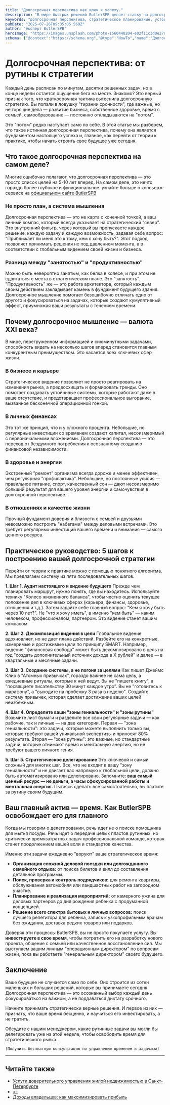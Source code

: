 ```yaml
---
title: "Долгосрочная перспектива как ключ к успеху."
description: "В мире быстрых решений ButlerSPB делает ставку на долгосрочную перспективу. Это не просто планирование, а создание устойчивого будущего для вашего бизнеса."
keywords: "долгосрочная перспектива, стратегическое планирование, устойчивое развитие, ButlerSPB, цели, бизнес-стратегия, будущее компании"
pubDate: "2025-07-26T09:35:05.569Z"
author: "Эксперт ButlerSPB"
heroImage: "https://images.unsplash.com/photo-1560448204-e02f11c3d0e2?q=80&w=2070&auto=format&fit=crop"
schema: {"@context":"https://schema.org","@type":"HowTo","name":"Долгосрочная перспектива как ключ к успеху.","description":"В мире быстрых решений ButlerSPB делает ставку на долгосрочную перспективу. Это не просто планирование, а создание устойчивого будущего для вашего бизнеса.","image":{"@type":"ImageObject","url":"https://images.unsplash.com/photo-1560448204-e02f11c3d0e2?q=80&w=2070&auto=format&fit=crop"},"aggregateRating":{"@type":"AggregateRating","ratingValue":"4.7","reviewCount":674,"bestRating":"5","worstRating":"1"},"publisher":{"@type":"Organization","name":"Блог ButlerSPB","logo":{"@type":"ImageObject","url":"https://butlerspb-blog.netlify.app/favicon.ico"}},"mainEntityOfPage":{"@type":"WebPage","@id":"https://butlerspb-blog.netlify.app/blog/dolgosrochnaya-perspektiva/"}}
---
```

# Долгосрочная перспектива: от рутины к стратегии

Каждый день расписан по минутам, десятки решенных задач, но в конце недели остается ощущение бега на месте. Знакомо? Это верный признак того, что краткосрочная тактика вытеснила долгосрочную стратегию. Вы попали в ловушку "тирании срочности", где важные, но не горящие дела — развитие бизнеса, собственное здоровье, время с семьей, самообразование — постоянно откладываются на "потом".

Это "потом" редко наступает само по себе. В этой статье мы разберем, что такое истинная долгосрочная перспектива, почему она является фундаментом настоящего успеха и, главное, как перейти от теории к практике, чтобы начать строить свое будущее уже сегодня.

## Что такое долгосрочная перспектива на самом деле?

Многие ошибочно полагают, что долгосрочная перспектива — это просто список целей на 5-10 лет вперед. На самом деле, это нечто гораздо более глубокое и функциональное. узнайте больше о консьерж-сервисе на <a href="https://butlerspb.ru/svyazatsya-s-konserzh-servisom" target="_blank" rel="nofollow">официальном сайте ButlerSPB</a>

### Не просто план, а система мышления

Долгосрочная перспектива — это не карта с конечной точкой, а ваш личный компас, который всегда указывает на стратегический "север". Это внутренний фильтр, через который вы пропускаете каждое решение, каждую задачу и каждую возможность, задавая себе вопрос: "Приближает ли меня это к тому, кем я хочу быть?". Этот подход позволяет принимать решения не под давлением момента, а в соответствии с глобальным видением своей жизни и бизнеса.

### Разница между "занятостью" и "продуктивностью"

Можно быть невероятно занятым, как белка в колесе, и при этом не сдвигаться с места в стратегическом плане. Это "занятость". "Продуктивность" же — это работа архитектора, который каждым своим действием закладывает камень в фундамент будущего здания. Долгосрочное мышление помогает безошибочно отличать одно от другого и фокусироваться на задачах, которые создают кумулятивный эффект, приумножая ваши результаты с течением времени.

## Почему долгосрочное мышление — валюта XXI века?

В мире, перегруженном информацией и сиюминутными задачами, способность видеть на несколько шагов вперед становится главным конкурентным преимуществом. Это касается всех ключевых сфер жизни.

### В бизнесе и карьере
Стратегическое видение позволяет не просто реагировать на изменения рынка, а предвосхищать и формировать тренды. Оно помогает создавать устойчивые системы, которые работают даже в ваше отсутствие, и предотвращает профессиональное выгорание, вызванное бесконечной операционной гонкой.

### В личных финансах
Это тот же принцип, что и у сложного процента. Небольшие, но регулярные инвестиции со временем создают капитал, несоизмеримый с первоначальными вложениями. Долгосрочная перспектива — это переход от бездумного потребления к осознанному созданию финансовой независимости.

### В здоровье и энергии
Экстренный "ремонт" организма всегда дороже и менее эффективен, чем регулярная "профилактика". Небольшие, но постоянные усилия — правильное питание, спорт, качественный сон — дают несоизмеримо больший результат для вашего уровня энергии и самочувствия в долгосрочной перспективе.

### В отношениях и качестве жизни
Прочный фундамент доверия и близости с семьей и друзьями невозможно построить "набегами" между деловыми встречами. Это требует регулярных инвестиций вашего времени и внимания — самого ценного ресурса.

## Практическое руководство: 5 шагов к построению вашей долгосрочной стратегии

Перейти от теории к практике можно с помощью понятного алгоритма. Мы предлагаем систему из пяти последовательных шагов.

**1. Шаг 1. Аудит настоящего и видение будущего**
Прежде чем планировать маршрут, нужно понять, где вы находитесь. Используйте технику "Колесо жизненного баланса", чтобы честно оценить текущее положение дел в ключевых сферах (карьера, финансы, здоровье, отношения и т.д.). Затем задайте себе главный вопрос: "Кем я хочу быть через 10 лет?". Не "что я хочу иметь", а именно "кем быть" — каким человеком, профессионалом, партнером. Это видение станет вашим компасом.

**2. Шаг 2. Декомпозиция видения в цели**
Глобальное видение вдохновляет, но не дает плана действий. Разбейте его на конкретные, измеримые и достижимые цели по принципу SMART. Например, видение "финансовая свобода" может быть декомпозировано в цель на год "создать дополнительный источник дохода в X рублей" и далее — в квартальные и месячные задачи.

**3. Шаг 3. Создание системы, а не погоня за целями**
Как пишет Джеймс Клир в "Атомных привычках", гораздо важнее не сама цель, а ежедневные ритуалы, которые к ней ведут. Вы не "пишете книгу", а "посвящаете писательству 30 минут каждое утро". Вы не "готовитесь к марафону", а "выходите на пробежку 3 раза в неделю". Создайте систему привычек, которая сделает достижение ваших целей неизбежным.

**4. Шаг 4. Определите ваши "зоны гениальности" и "зоны рутины"**
Возьмите лист бумаги и разделите все свои регулярные задачи — как рабочие, так и личные — на две категории. Первая — "зона гениальности": это задачи, которые можете выполнить только вы, которые требуют вашей уникальной экспертизы и приносят 80% результата. Вторая — "зона рутины": это важные, но стандартные задачи, которые отнимают время и ментальную энергию, но не требуют вашего личного гения.

**5. Шаг 5. Стратегическое делегирование**
Это ключевой и самый сложный для многих шаг. Все, что не входит в вашу "зону гениальности" и не двигает вас напрямую к глобальной цели, должно быть автоматизировано или делегировано. Запомните: **ваш самый ценный ресурс — не деньги, а часы сфокусированной работы и ментальная энергия.** Пытаясь сделать все самостоятельно, вы платите за рутину своим будущим.

## Ваш главный актив — время. Как ButlerSPB освобождает его для главного

Когда мы говорим о делегировании, речь идет не о поиске помощника для мытья посуды. Речь идет о передаче целых пластов рутинных, но критически времязатратных задач профессиональной команде, которая станет продолжением вашей воли и стандартов качества.

Именно эти задачи ежедневно "воруют" ваше стратегическое время:

*   **Организация сложной деловой поездки или долгожданного семейного отдыха:** от поиска билетов и вилл до составления детальной программы.
*   **Поиск, проверка и контроль подрядчиков:** для ремонта квартиры, обслуживания автомобиля или ландшафтных работ на загородном участке.
*   **Планирование и реализация мероприятий:** от камерного ужина для деловых партнеров до дня рождения ребенка с продуманной концепцией.
*   **Решение всего спектра бытовых и личных вопросов:** поиск лучшего репетитора для ребенка, запись к узкопрофильным врачам без ожидания, доставка редких товаров или подарков.

Доверяя эти процессы ButlerSPB, вы не просто покупаете услугу. Вы **инвестируете в свое время**, чтобы потратить его на разработку нового проекта, общение с семьей или качественное восстановление сил. Мы выступаем вашим личным "операционным директором" по вопросам жизни, пока вы работаете "генеральным директором" своего будущего.

## Заключение

Ваше будущее не случается само по себе. Оно строится из сотен маленьких и больших решений, которые вы принимаете сегодня. Долгосрочная перспектива — это осознанный выбор каждый день фокусироваться на важном, а не поддаваться диктату срочного.

Начните принимать стратегически верные решения. И первое из них — признать, что ваше время бесценно, и научиться его инвестировать, а не тратить.

Обсудите с нашим менеджером, какие рутинные задачи вы могли бы делегировать уже на этой неделе, чтобы освободить время для стратегического рывка.

`[Получить бесплатную консультацию по управлению временем и задачами]`

---

## Читайте также

*   [Услуги доверительного управления жилой недвижимостью в Санкт-Петербурге](/blog/uslugi-doveritelnogo-upravleniya-zhiloy-nedvizhimostyu/)
*   [>-](/blog/kak-upakovat-veschi-chtoby-nichego-ne-povredilos/)
*   [Доходы владельцев: как максимизировать прибыль](/blog/dohody-vladelcev/)

